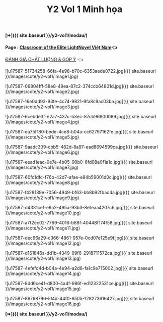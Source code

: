 ﻿---
layout: post
title: Y2 Vol 1 Minh họa
permalink: /y2-vol1/minhhoa/
---

**[⏩]({{ site.baseurl }}/y2-vol1/modau/)**

**Page : [Classroom of the Elite LightNovel Việt Nam](http://facebook.com/Classroom.of.the.Elite.VN)👈**

[ĐÁNH GIÁ CHẤT LƯỢNG & GÓP Ý](https://bit.ly/danhgiagopy) 👈

![u17587-51734258-66fa-4e98-b70c-6353aede0722.jpg]({{ site.baseurl }}/images/cote/y2-vol1/image1.jpg)

![u17587-06804fff-58e8-49ea-87c2-374ccb64801d.jpg]({{ site.baseurl }}/images/cote/y2-vol1/image2.jpg)

![u17587-16e0dd93-93fe-4c74-9821-9fa8c9ac03ba.jpg]({{ site.baseurl }}/images/cote/y2-vol1/image3.jpg)

![u17587-6cebde3f-e2a7-437c-b3ec-87cb96900089.jpg]({{ site.baseurl }}/images/cote/y2-vol1/image4.jpg)

![u17587-ea75f180-bede-4ce8-b04a-cc62797162fe.jpg]({{ site.baseurl }}/images/cote/y2-vol1/image5.jpg)

![u17587-9aadc309-cbb5-482d-8a97-ead8694599ca.jpg]({{ site.baseurl }}/images/cote/y2-vol1/image6.jpg)

![u17587-eead1eac-0e7e-4b05-90b0-6fd08a0f1a1c.jpg]({{ site.baseurl }}/images/cote/y2-vol1/image7.jpg)

![u17587-60fc1dfc-f76b-42d7-afae-e84b59001d0c.jpg]({{ site.baseurl }}/images/cote/y2-vol1/image8.jpg)

![u17587-f428139e-7056-4949-bf63-bb8b92fbadda.jpg]({{ site.baseurl }}/images/cote/y2-vol1/image9.jpg)

![u17587-d4331cef-e9a2-495a-93b3-8e1eaa4207c6.jpg]({{ site.baseurl }}/images/cote/y2-vol1/image10.jpg)

![u17587-a7f2ec02-7769-4016-b88f-40448f174f58.jpg]({{ site.baseurl }}/images/cote/y2-vol1/image11.jpg)

![u17587-dec96a29-c366-4861-957e-0cd07e125e9f.jpg]({{ site.baseurl }}/images/cote/y2-vol1/image12.jpg)

![u17587-d161846a-dd1b-4349-99f6-2918711572ca.jpg]({{ site.baseurl }}/images/cote/y2-vol1/image13.jpg)

![u17587-4efefd4d-b04a-4e94-a2d6-fa1c9e715002.jpg]({{ site.baseurl }}/images/cote/y2-vol1/image14.jpg)

![u17587-8dd6ce4f-d800-4a4f-986f-ed12322531ce.jpg]({{ site.baseurl }}/images/cote/y2-vol1/image15.jpg)

![u17587-89768796-5f4d-44f0-8505-128273616427.jpg]({{ site.baseurl }}/images/cote/y2-vol1/image16.jpg)

**[⏩]({{ site.baseurl }}/y2-vol1/modau/)**
